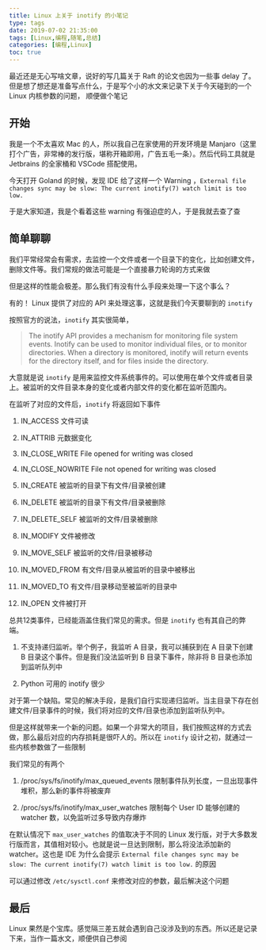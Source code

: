 ```yaml
---
title: Linux 上关于 inotify 的小笔记
type: tags
date: 2019-07-02 21:35:00
tags: [Linux,编程,随笔,总结]
categories: [编程,Linux]
toc: true
---
```


最近还是无心写啥文章，说好的写几篇关于 Raft 的论文也因为一些事 delay 了。但是想了想还是准备写点什么，于是写个小的水文来记录下关于今天碰到的一个 Linux 内核参数的问题， 顺便做个笔记

<!-- more -->

## 开始

我是一个不太喜欢 Mac 的人，所以我自己在家使用的开发环境是 Manjaro（这里打个广告，非常棒的发行版，堪称开箱即用，广告五毛一条）。然后代码工具就是 Jetbrains 的全家桶和 VSCode 搭配使用。

今天打开 Goland 的时候，发现 IDE 给了这样一个 Warning ，`External file changes sync may be slow: The current inotify(7) watch limit is too low.`

于是大家知道，我是个看着这些 warning 有强迫症的人，于是我就去查了查

## 简单聊聊

我们平常经常会有需求，去监控一个文件或者一个目录下的变化，比如创建文件，删除文件等。我们常规的做法可能是一个直接暴力轮询的方式来做

但是这样的性能会极差。那么我们有没有什么手段来处理一下这个事么？

有的！ Linux 提供了对应的 API 来处理这事，这就是我们今天要聊到的 `inotify`

按照官方的说法，`inotify` 其实很简单，

> The inotify API provides a mechanism for monitoring file system events. Inotify can be used to monitor individual files, or to monitor directories. When a directory is monitored, inotify will return events for the directory itself, and for files inside the directory.

大意就是说 `inotify` 是用来监控文件系统事件的。可以使用在单个文件或者目录上。被监听的文件目录本身的变化或者内部文件的变化都在监听范围内。

在监听了对应的文件后，`inotify` 将返回如下事件 

1. IN_ACCESS 文件可读

2. IN_ATTRIB 元数据变化

3. IN_CLOSE_WRITE File opened for writing was closed

4. IN_CLOSE_NOWRITE File not opened for writing was closed

5. IN_CREATE 被监听的目录下有文件/目录被创建

6. IN_DELETE 被监听的目录下有文件/目录被删除

7. IN_DELETE_SELF 被监听的文件/目录被删除

8. IN_MODIFY 文件被修改

9. IN_MOVE_SELF 被监听的文件/目录被移动

10. IN_MOVED_FROM 有文件/目录从被监听的目录中被移出

11. IN_MOVED_TO 有文件/目录移动至被监听的目录中

12. IN_OPEN 文件被打开

总共12类事件，已经能涵盖住我们常见的需求。但是 `inotify` 也有其自己的弊端。

1. 不支持递归监听。举个例子，我监听 A 目录，我可以捕获到在 A 目录下创建 B 目录这个事件。但是我们没法监听到 B 目录下事件，除非将 B 目录也添加到监听队列中

2. Python 可用的 inotify 很少

对于第一个缺陷。常见的解决手段，是我们自行实现递归监听。当主目录下存在创建文件/目录事件的时候，我们将对应的文件/目录也添加到监听队列中。

但是这样就带来一个新的问题。如果一个非常大的项目，我们按照这样的方式去做，那么最后对应的内存损耗是很吓人的。所以在 `inotify` 设计之初，就通过一些内核参数做了一些限制

我们常见的有两个

1. /proc/sys/fs/inotify/max_queued_events  限制事件队列长度，一旦出现事件堆积，那么新的事件将被废弃

2. /proc/sys/fs/inotify/max_user_watches 限制每个 User ID 能够创建的 watcher 数，以免监听过多导致内存爆炸

在默认情况下 `max_user_watches` 的值取决于不同的 Linux 发行版，对于大多数发行版而言，其值相对较小。也就是说一旦达到限制，那么将没法添加新的 watcher。这也是 IDE 为什么会提示
`External file changes sync may be slow: The current inotify(7) watch limit is too low.` 的原因

可以通过修改 `/etc/sysctl.conf` 来修改对应的参数，最后解决这个问题

## 最后

Linux 果然是个宝库。感觉隔三差五就会遇到自己没涉及到的东西。所以还是记录下来，当作一篇水文，顺便供自己参阅

